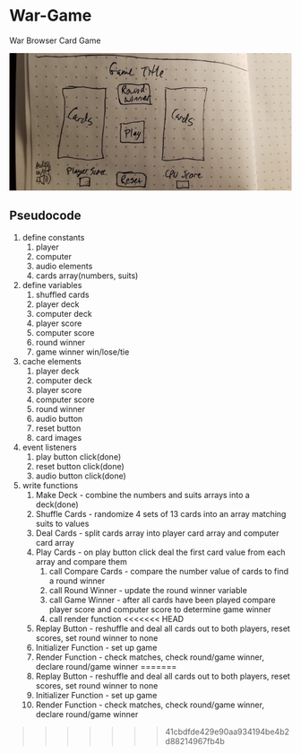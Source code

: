 # War-Game
War Browser Card Game

![Image Description](./css/imgs/War-Wireframe.jpg)

## Pseudocode

1. define constants
    1. player
    2. computer
    3. audio elements
    4. cards array(numbers, suits)
2. define variables
    1. shuffled cards
    2. player deck
    3. computer deck
    4. player score
    5. computer score
    6. round winner
    7. game winner win/lose/tie
3. cache elements
    1. player deck
    2. computer deck
    3. player score
    4. computer score
    5. round winner
    6. audio button
    7. reset button
    8. card images
4. event listeners
    1. play button click(done)
    2. reset button click(done)
    3. audio button click(done)
5. write functions
    1. Make Deck - combine the numbers and suits arrays into a deck(done)
    2. Shuffle Cards - randomize 4 sets of 13 cards into an array matching suits to values
    3. Deal Cards - split cards array into player card array and computer card array
    4. Play Cards - on play button click deal the first card value from each array and compare them
        1. call Compare Cards - compare the number value of cards to find a round winner 
        2. call Round Winner - update the round winner variable
        3. call Game Winner - after all cards have been played compare player score and computer score to determine game winner
        4. call render function
<<<<<<< HEAD
    5. Replay Button - reshuffle and deal all cards out to both players, reset scores, set round winner to none
    6. Initializer Function - set up game
    7. Render Function - check matches, check round/game winner, declare round/game winner 
=======
    7. Replay Button - reshuffle and deal all cards out to both players, reset scores, set round winner to none
    8. Initializer Function - set up game
    9. Render Function - check matches, check round/game winner, declare round/game winner 
>>>>>>> 41cbdfde429e90aa934194be4b2d88214967fb4b
